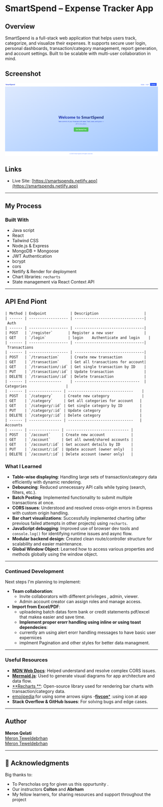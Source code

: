 # SmartSpend – Expense Tracker App

##  Overview
SmartSpend is a full-stack web application that helps users track, categorize, and visualize their expenses. It supports secure user login, personal dashboards, transaction/category management, report generation, and account settings. Built to be scalable with multi-user collaboration in mind.

##  Screenshot
![smartSpend](public/smartSpend.png)

##  Links
- Live Site: [https://smartspends.netlify.app](https://smartspends.netlify.app)


---

##  My Process

###  Built With
- Java script
- React
- Tailwind CSS
- Node.js & Express
- MongoDB + Mongoose
- JWT Authentication
- bcrypt
- cors
- Netlify & Render for deployment
- Chart libraries: `recharts`
- State management via React Context API
---
## API End Piont
```
| Method | Endpoint           | Description                     |
| ------ | ------------------ | --------------------------------|
 Auth
| ------ | ------------------ | --------------------------------|
| POST   | `/register`       | Register a new user              |
| GET    | `/login`          | login	Authenticate and login    |
| ------ | ------------------ | --------------------------------|
 Transactions
| ------ | ------------------ | --------------------------------|
| POST   | `/transaction`     | Create new transaction          |
| GET    | `/transaction`     | Get all transactions for account|
| GET    | `/transaction/:id` | Get single transaction by ID    |
| PUT    | `/transaction/:id` | Update transaction              |
| DELETE | `/transaction/:id` | Delete transaction              |
| ------ | ---------------    | ------------------------------  |
Categories                  |
| ------ | --------------- | ------------------------------    |
| POST   | `/category`     | Create new category               |
| GET    | `/category`     | Get all categories for account   |
| GET    | `/category/:id` | Get single category by ID        |
| PUT    | `/category/:id` | Update category                  |
| DELETE | `/category/:id` | Delete category                  |
| ------ | --------------- | ------------------------------   |
Accounts
| ------ | -------------- | ----------------------------- |
| POST   | `/account`     | Create new account            |
| GET    | `/account`     | Get all owned/shared accounts |
| GET    | `/account/:id` | Get account details by ID     |
| PUT    | `/account/:id` | Update account (owner only)   |
| DELETE | `/account/:id` | Delete account (owner only)   |

```

###  What I Learned
- **Table-wise displaying**: Handling large sets of transaction/category data efficiently with dynamic rendering.
- **Debouncing**: Reduced unnecessary API calls while typing (search, filters, etc.).
- **Batch Posting**: Implemented functionality to submit multiple transactions at once.
- **CORS issues**: Understood and resolved cross-origin errors in Express with custom origin handling.
- **Bar chart visualizations**: Successfully implemented charting (after previous failed attempts in other projects) using `recharts`.
- **JavaScript debugging**: Improved use of browser dev tools and `console.log()` for identifying runtime issues and async flow.
- **Modular backend design**: Created clean route/controller structure for scalability and easier maintenance.
- **Global Window Object**: Learned how to access various properties and methods globally using the window object.

---

### Continued Development
Next steps I'm planning to implement:
- **Team collaboration**:
  - Invite collaborators with different privileges , admin, viewer.
  - Admin account creator can assign roles and manage access.
- **Import from Excel/PDF**:
   - uploadeing batch datas form bank or credit statements pdf/excel that makea easier and save time.
  - **Implement proper erorr handling using inline or using toast dependecies**:
  - currently am using alert erorr handling messages to have basic user expernices
  - implment Pagination and other styles for better data managment.

---

###  Useful Resources
- [**MDN Web Docs**](https://developer.mozilla.org/en-US/docs/Web/HTTP/Guides/CORS/Errors): Helped understand and resolve complex CORS issues.
- [**Mermaid.js**](https://www.mermaidchart.com/app/dashboard): Used to generate visual diagrams for app architecture and data flow.
- [**Recharts **](https://recharts.org/en-US): Open-source library used for rendering bar charts with transaction/category data.
- [ emojipedia](https://emojipedia.org/inbox-tray):for using some arrows signs
-[**fivcon***](https://freesvgicons.com/search?q=financ) :using icon at app
- **Stack Overflow & GitHub Issues**: For solving bugs and edge cases.

---

##  Author
**Meron Qelati**  
[Meron Teweldebrhan](www.linkedin.com/in/meron-teweldebrhan)  
[Meron Teweldebrhan](https://github.com/yourusername)

---

## 🙏 Acknowledgments
Big thanks to:
- To Perscholas org for given us this oppurtunity .
- Our instructors **Colton** and **Abrham**
- My fellow learners, for sharing resources and support throughout the project


